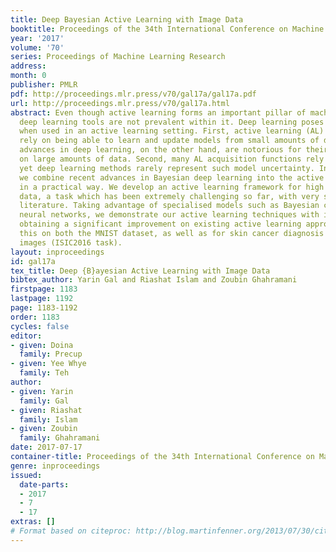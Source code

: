 ```yaml
---
title: Deep Bayesian Active Learning with Image Data
booktitle: Proceedings of the 34th International Conference on Machine Learning
year: '2017'
volume: '70'
series: Proceedings of Machine Learning Research
address: 
month: 0
publisher: PMLR
pdf: http://proceedings.mlr.press/v70/gal17a/gal17a.pdf
url: http://proceedings.mlr.press/v70/gal17a.html
abstract: Even though active learning forms an important pillar of machine learning,
  deep learning tools are not prevalent within it. Deep learning poses several difficulties
  when used in an active learning setting. First, active learning (AL) methods generally
  rely on being able to learn and update models from small amounts of data. Recent
  advances in deep learning, on the other hand, are notorious for their dependence
  on large amounts of data. Second, many AL acquisition functions rely on model uncertainty,
  yet deep learning methods rarely represent such model uncertainty. In this paper
  we combine recent advances in Bayesian deep learning into the active learning framework
  in a practical way. We develop an active learning framework for high dimensional
  data, a task which has been extremely challenging so far, with very sparse existing
  literature. Taking advantage of specialised models such as Bayesian convolutional
  neural networks, we demonstrate our active learning techniques with image data,
  obtaining a significant improvement on existing active learning approaches. We demonstrate
  this on both the MNIST dataset, as well as for skin cancer diagnosis from lesion
  images (ISIC2016 task).
layout: inproceedings
id: gal17a
tex_title: Deep {B}ayesian Active Learning with Image Data
bibtex_author: Yarin Gal and Riashat Islam and Zoubin Ghahramani
firstpage: 1183
lastpage: 1192
page: 1183-1192
order: 1183
cycles: false
editor:
- given: Doina
  family: Precup
- given: Yee Whye
  family: Teh
author:
- given: Yarin
  family: Gal
- given: Riashat
  family: Islam
- given: Zoubin
  family: Ghahramani
date: 2017-07-17
container-title: Proceedings of the 34th International Conference on Machine Learning
genre: inproceedings
issued:
  date-parts:
  - 2017
  - 7
  - 17
extras: []
# Format based on citeproc: http://blog.martinfenner.org/2013/07/30/citeproc-yaml-for-bibliographies/
---
```


